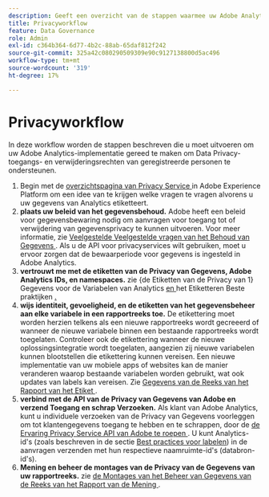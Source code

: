 ```yaml
---
description: Geeft een overzicht van de stappen waarmee uw Adobe Analytics-implementatie de toegang tot Data Privacy en verwijderingsrechten van de betrokkenen ondersteunt.
title: Privacyworkflow
feature: Data Governance
role: Admin
exl-id: c364b364-6d77-4b2c-88ab-65daf812f242
source-git-commit: 325a42c080290509309e90c9127138800d5ac496
workflow-type: tm+mt
source-wordcount: '319'
ht-degree: 17%

---
```


# Privacyworkflow

In deze workflow worden de stappen beschreven die u moet uitvoeren om uw Adobe Analytics-implementatie gereed te maken om Data Privacy-toegangs- en verwijderingsrechten van geregistreerde personen te ondersteunen.

1. Begin met de [ overzichtspagina van Privacy Service ](https://experienceleague.adobe.com/docs/experience-platform/privacy/home.html?lang=nl-NL) in Adobe Experience Platform om een idee van te krijgen welke vragen te vragen alvorens u uw gegevens van Analytics etiketteert.
1. **plaats uw beleid van het gegevensbehoud.** Adobe heeft een beleid voor gegevensbewaring nodig om aanvragen voor toegang tot of verwijdering van gegevensprivacy te kunnen uitvoeren.  Voor meer informatie, zie [ Veelgestelde Veelgestelde vragen van het Behoud van Gegevens ](/help/technotes/data-retention.md). Als u de API voor privacyservices wilt gebruiken, moet u ervoor zorgen dat de bewaarperiode voor gegevens is ingesteld in Adobe Analytics.
1. **vertrouwt me met de etiketten van de Privacy van Gegevens, Adobe Analytics IDs, en namespaces.** zie {de Etiketten van de Privacy van 1} Gegevens voor de Variabelen van Analytics [ en ](/help/admin/tools/privacy-labeling/labels.md) het Etiketteren Beste praktijken [.](/help/admin/tools/privacy-labeling/best-practices.md)
1. **wijs identiteit, gevoeligheid, en de etiketten van het gegevensbeheer aan elke variabele in een rapportreeks toe.** De etikettering moet worden herzien telkens als een nieuwe rapportreeks wordt gecreeerd of wanneer de nieuwe variabele binnen een bestaande rapportreeks wordt toegelaten. Controleer ook de etikettering wanneer de nieuwe oplossingsintegratie wordt toegelaten, aangezien zij nieuwe variabelen kunnen blootstellen die etikettering kunnen vereisen. Een nieuwe implementatie van uw mobiele apps of websites kan de manier veranderen waarop bestaande variabelen worden gebruikt, wat ook updates van labels kan vereisen. Zie [ Gegevens van de Reeks van het Rapport van het Etiket ](/help/admin/tools/privacy-labeling/namespaces.md).
1. **verbind met de API van de Privacy van Gegevens van Adobe en verzend Toegang en schrap Verzoeken.** Als klant van Adobe Analytics, kunt u individuele verzoeken van de Privacy van Gegevens voorleggen om tot klantengegevens toegang te hebben en te schrappen, door de [ de Ervaring Privacy Service API van Adobe te roepen ](https://experienceleague.adobe.com/docs/experience-platform/privacy/api/overview.html?lang=nl-NL). U kunt Analytics-id&#39;s (zoals beschreven in de sectie [Best practices voor labelen](/help/admin/tools/privacy-labeling/best-practices.md)) in de aanvragen verzenden met hun respectieve naamruimte-id&#39;s (databron-id&#39;s).
1. **Mening en beheer de montages van de Privacy van de Gegevens van uw rapportreeks.** zie [ de Montages van het Beheer van Gegevens van de Reeks van het Rapport van de Mening ](/help/admin/tools/privacy-labeling/view-settings.md).
